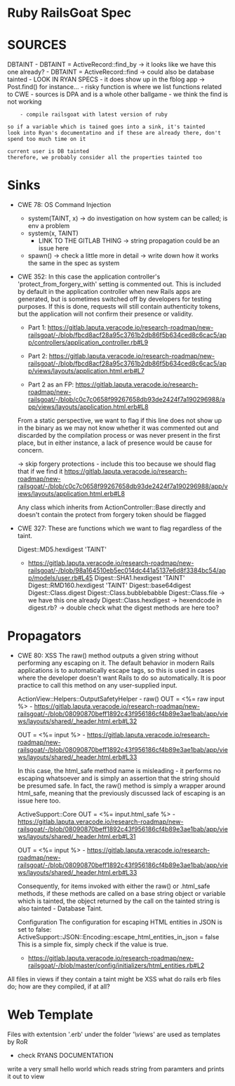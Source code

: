 # Ruby RailsGoat Spec

# SOURCES
DBTAINT
	- DBTAINT = ActiveRecord::find_by -> it looks like we have this one already?
	- DBTAINT = ActiveRecord::find -> could also be database tainted
		- LOOK IN RYAN SPECS
			- it does show up in the fblog app -> Post.find() for instance... 
		- risky function is where we list functions related to CWE
		- sources is DPA and is a whole other ballgame
		- we think the find is not working

		- compile railsgoat with latest version of ruby 

	so if a variable which is tained goes into a sink, it's tainted 
	look into Ryan's documentatino and if these are already there, don't spend too much time on it

	current user is DB tainted
	therefore, we probably consider all the properties tainted too

# Sinks
- CWE 78: OS Command Injection
	- system(TAINT, x) -> do investigation on how system can be called; is env a problem
	- system(x, TAINT)
		- LINK TO THE GITLAB THING
		-> string propagation could be an issue here
	- spawn() -> check a little more in detail 
		-> write down how it works the same in the spec as system

- CWE 352:
	In this case the application controller's 'protect_from_forgery_with' setting is commented out. This is included by default in the application controller when new Rails apps are generated, but is sometimes switched off by developers for testing purposes.  If this is done, requests will still contain authenticity tokens, but the application will not confirm their presence or validity.

	- Part 1: https://gitlab.laputa.veracode.io/research-roadmap/new-railsgoat/-/blob/fbcd8acf28a95c3761b2db86f5b634ced8c6cac5/app/controllers/application_controller.rb#L9
	
	- Part 2: https://gitlab.laputa.veracode.io/research-roadmap/new-railsgoat/-/blob/fbcd8acf28a95c3761b2db86f5b634ced8c6cac5/app/views/layouts/application.html.erb#L7
	- Part 2 as an FP: https://gitlab.laputa.veracode.io/research-roadmap/new-railsgoat/-/blob/c0c7c0658f99267658db93de2424f7a190296988/app/views/layouts/application.html.erb#L8

	From a static perspective, we want to flag if this line does not show up in the binary as we may not know whether it was commented out and discarded by the compilation process or was never present in the first place, but in either instance, a lack of presence would be cause for concern. 

	-> skip forgery protections - include this too because we should flag that if we find it https://gitlab.laputa.veracode.io/research-roadmap/new-railsgoat/-/blob/c0c7c0658f99267658db93de2424f7a190296988/app/views/layouts/application.html.erb#L8

	Any class which inherits from ActionController::Base directly and doesn't contain the protect from forgery token should be flagged 

- CWE 327:
	These are functions which we want to flag regardless of the taint.

	Digest::MD5.hexdigest 'TAINT'
	- https://gitlab.laputa.veracode.io/research-roadmap/new-railsgoat/-/blob/98a164510eb5ec014dc441a5137e6d8f3384bc54/app/models/user.rb#L45
	Digest::SHA1.hexdigest 'TAINT'
	Digest::RMD160.hexdigest 'TAINT'
	Digest::base64digest
	Digest::Class.digest 
	Digest::Class.bubblebabble
	Digest::Class.file -> we have this one already
	Digest::Class.hexdigest
	-> hexendcode in digest.rb?
	-> double check what the digest methods are here too? 



# Propagators
- CWE 80: XSS
	The raw() method outputs a given string without performing any escaping on it. The default behavior in modern Rails applications is to automatically escape tags, so this is used in cases where the developer doesn't want Rails to do so automatically. It is poor practice to call this method on any user-supplied input.
	
	ActionView::Helpers::OutputSafetyHelper - raw()
	OUT = <%= raw input %>
		- https://gitlab.laputa.veracode.io/research-roadmap/new-railsgoat/-/blob/08090870beff1892c43f956186cf4b89e3ae1bab/app/views/layouts/shared/_header.html.erb#L32

	OUT = <%= input %>
		- https://gitlab.laputa.veracode.io/research-roadmap/new-railsgoat/-/blob/08090870beff1892c43f956186cf4b89e3ae1bab/app/views/layouts/shared/_header.html.erb#L33


	In this case, the html_safe method name is misleading - it performs no escaping whatsoever and is simply an assertion that the string should be presumed safe. In fact, the raw() method is simply a wrapper around html_safe, meaning that the previously discussed lack of escaping is an issue here too.


	ActiveSupport::Core
	OUT = <%= input.html_safe %>
		- https://gitlab.laputa.veracode.io/research-roadmap/new-railsgoat/-/blob/08090870beff1892c43f956186cf4b89e3ae1bab/app/views/layouts/shared/_header.html.erb#L31

	OUT = <%= input %>
		- https://gitlab.laputa.veracode.io/research-roadmap/new-railsgoat/-/blob/08090870beff1892c43f956186cf4b89e3ae1bab/app/views/layouts/shared/_header.html.erb#L33

	Consequently, for items invoked with either the raw() or .html_safe methods, if these methods are called on a base string object or variable which is tainted, the object returned by the call on the tainted string is also tainted - Database Taint.


	Configuration 
	The configuration for escaping HTML entities in JSON is set to false: 
	ActiveSupport::JSON::Encoding::escape_html_entities_in_json = false
	This is a simple fix, simply check if the value is true.
	- https://gitlab.laputa.veracode.io/research-roadmap/new-railsgoat/-/blob/master/config/initializers/html_entities.rb#L2



All files in views if they contain a taint might be XSS
what do rails erb files do; how are they compiled, if at all?

# Web Template
Files with extentsion '.erb' under the folder '\views' are used as templates by RoR
- check RYANS DOCUMENTATION

write a very small hello world which reads string from paramters and prints it out to view 
